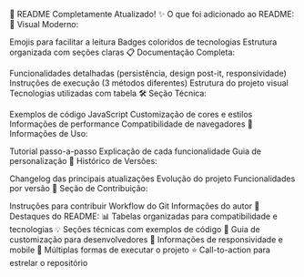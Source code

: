 🎉 README Completamente Atualizado!
✨ O que foi adicionado ao README:
🎨 Visual Moderno:

Emojis para facilitar a leitura
Badges coloridos de tecnologias
Estrutura organizada com seções claras
📋 Documentação Completa:

Funcionalidades detalhadas (persistência, design post-it, responsividade)
Instruções de execução (3 métodos diferentes)
Estrutura do projeto visual
Tecnologias utilizadas com tabela
🛠️ Seção Técnica:

Exemplos de código JavaScript
Customização de cores e estilos
Informações de performance
Compatibilidade de navegadores
📱 Informações de Uso:

Tutorial passo-a-passo
Explicação de cada funcionalidade
Guia de personalização
🔄 Histórico de Versões:

Changelog das principais atualizações
Evolução do projeto
Funcionalidades por versão
🤝 Seção de Contribuição:

Instruções para contribuir
Workflow do Git
Informações do autor
🎯 Destaques do README:
📊 Tabelas organizadas para compatibilidade e tecnologias
💡 Seções técnicas com exemplos de código
🎨 Guia de customização para desenvolvedores
📱 Informações de responsividade e mobile
🚀 Múltiplas formas de executar o projeto
⭐ Call-to-action para estrelar o repositório

